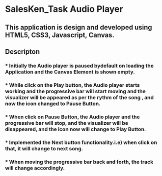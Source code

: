 # SalesKen_Task Audio Player

## This application is design and developed using HTML5, CSS3, Javascript, Canvas.

## Descripton 


### * Initially the Audio player is paused bydefault on loading the Application and the Canvas Element is shown empty.

### * While click on the Play button, the Audio player starts working and the progressive bar will start moving and the visualizer will be appeared as per the rythm of the song , and now the icon changed to Pause Button.

### * When click on Pause Button, the Audio player and the progressive bar will stop, and the visualizer will be disappeared, and the icon now will change to Play Button.

### * Implemented the Next button functionality.i.e) when click on that, it will change to next song.

### * When moving the progressive bar back and forth, the track will change accordingly.